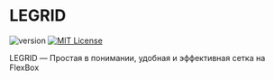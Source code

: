 # LEGRID
![version](https://img.shields.io/badge/current-2.0.3-green.svg?style=flat-square "Version")
[![MIT License](https://img.shields.io/badge/license-MIT-blue.svg?style=flat-square)](https://github.com/pafnuty/DLE-UniForm/blob/master/LICENSE)

LEGRID — Простая в понимании, удобная и эффективная сетка на FlexBox
